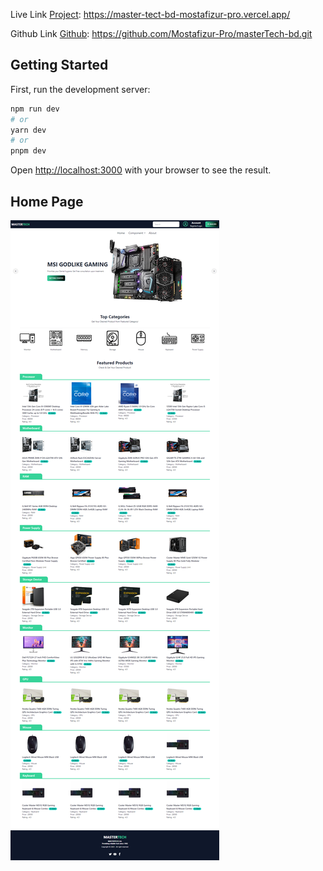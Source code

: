 Live Link [Project](https://master-tect-bd-mostafizur-pro.vercel.app/):
https://master-tect-bd-mostafizur-pro.vercel.app/

Github Link [Github](https://github.com/Mostafizur-Pro/masterTech-bd.git):
https://github.com/Mostafizur-Pro/masterTech-bd.git

## Getting Started

First, run the development server:

```bash
npm run dev
# or
yarn dev
# or
pnpm dev
```

Open [http://localhost:3000](http://localhost:3000) with your browser to see the result.

## Home Page

<img src="./src/assets/projectImage/project.png" alt="Alt text" title="Optional title">
